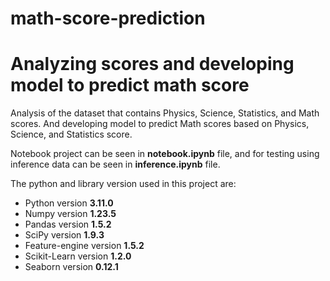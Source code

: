 # math-score-prediction

# Analyzing scores and developing model to predict math score

Analysis of the dataset that contains Physics, Science, Statistics, and Math scores. And developing model to predict Math scores based on Physics, Science, and Statistics score.

Notebook project can be seen in <b>notebook.ipynb</b> file, and for testing using inference data can be seen in <b>inference.ipynb</b> file.

The python and library version used in this project are:
<ul>
    <li>Python version <b>3.11.0</b></li>
    <li>Numpy version <b>1.23.5</b></li>
    <li>Pandas version <b>1.5.2</b></li>
    <li>SciPy version <b>1.9.3</b></li>
    <li>Feature-engine version <b>1.5.2</b></li>
    <li>Scikit-Learn version <b>1.2.0</b></li>
    <li>Seaborn version <b>0.12.1</b></li>
</ul>
